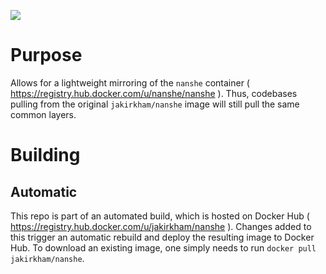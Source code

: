 [![](https://badge.imagelayers.io/jakirkham/nanshe:latest.svg)](https://imagelayers.io/?images=jakirkham/nanshe:latest 'Get your own badge on imagelayers.io')

# Purpose

Allows for a lightweight mirroring of the `nanshe` container ( <https://registry.hub.docker.com/u/nanshe/nanshe> ). Thus, codebases pulling from the original `jakirkham/nanshe` image will still pull the same common layers.

# Building

## Automatic

This repo is part of an automated build, which is hosted on Docker Hub ( <https://registry.hub.docker.com/u/jakirkham/nanshe> ). Changes added to this trigger an automatic rebuild and deploy the resulting image to Docker Hub. To download an existing image, one simply needs to run `docker pull jakirkham/nanshe`.
